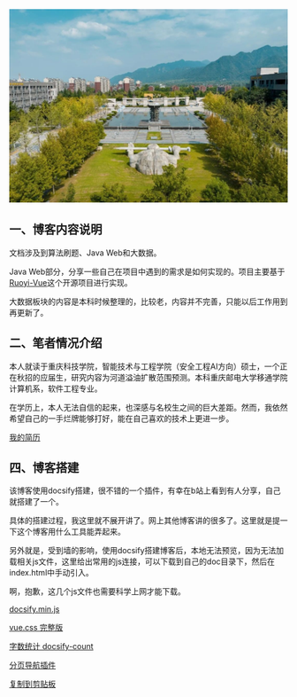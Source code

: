 <img src="./picture/sword.png">

## 一、博客内容说明

文档涉及到算法刷题、Java Web和大数据。

Java Web部分，分享一些自己在项目中遇到的需求是如何实现的。项目主要基于[Ruoyi-Vue](https://gitee.com/y_project/RuoYi-Vue)这个开源项目进行实现。

大数据板块的内容是本科时候整理的，比较老，内容并不完善，只能以后工作用到再更新了。

## 二、笔者情况介绍

本人就读于重庆科技学院，智能技术与工程学院（安全工程AI方向）硕士，一个正在秋招的应届生，研究内容为河道溢油扩散范围预测。本科重庆邮电大学移通学院计算机系，软件工程专业。

在学历上，本人无法自信的起来，也深感与名校生之间的巨大差距。然而，我依然希望自己的一手烂牌能够打好，能在自己喜欢的技术上更进一步。

[我的简历](/other/resume.md)

## 四、博客搭建

该博客使用docsify搭建，很不错的一个插件，有幸在b站上看到有人分享，自己就搭建了一个。

具体的搭建过程，我这里就不展开讲了。网上其他博客讲的很多了。这里就是提一下这个博客用什么工具能弄起来。

另外就是，受到墙的影响，使用docsify搭建博客后，本地无法预览，因为无法加载相关js文件，这里给出常用的js连接，可以下载到自己的doc目录下，然后在index.html中手动引入。

啊，抱歉，这几个js文件也需要科学上网才能下载。

[docsify.min.js](https://cdn.jsdelivr.net/npm/docsify/lib/docsify.min.js)

[vue.css 完整版](https://cdn.jsdelivr.net/npm/docsify/themes/vue.css)

[字数统计 docsify-count](https://unpkg.com/docsify-count/dist/countable.min.js)

[分页导航插件](https://cdn.jsdelivr.net/npm/docsify-pagination/dist/docsify-pagination.min.js)

[复制到剪贴板](https://cdn.jsdelivr.net/npm/docsify-copy-code/dist/docsify-copy-code.min.js)
